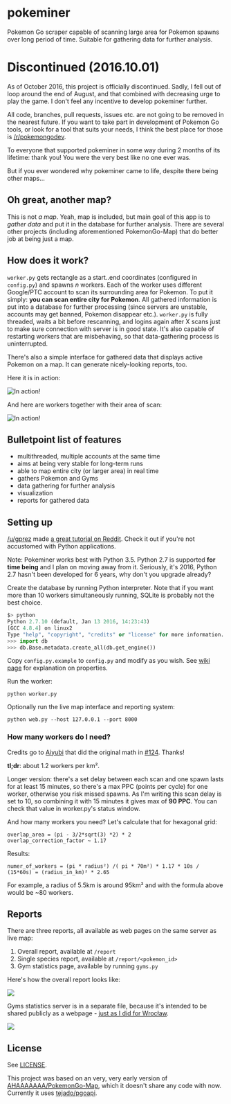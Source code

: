 # pokeminer

Pokemon Go scraper capable of scanning large area for Pokemon spawns over long period of time. Suitable for gathering data for further analysis.

# Discontinued (2016.10.01)

As of October 2016, this project is officially discontinued. Sadly, I fell out of loop around the end of August, and that combined with decreasing urge to play the game. I don't feel any incentive to develop pokeminer further.

All code, branches, pull requests, issues etc. are not going to be removed in the nearest future. If you want to take part in development of Pokemon Go tools, or look for a tool that suits your needs, I think the best place for those is [/r/pokemongodev](https://reddit.com/r/pokemongodev).

To everyone that supported pokeminer in some way during 2 months of its lifetime: thank you! You were the very best like no one ever was.

But if you ever wondered why pokeminer came to life, despite there being other maps...

## Oh great, another map?

This is not *a map*. Yeah, map is included, but main goal of this app is to *gather data* and put it in the database for further analysis. There are several other projects (including aforementioned PokemonGo-Map) that do better job at being just a map.

## How does it work?

`worker.py` gets rectangle as a start..end coordinates (configured in `config.py`) and spawns *n* workers. Each of the worker uses different Google/PTC account to scan its surrounding area for Pokemon. To put it simply: **you can scan entire city for Pokemon**. All gathered information is put into a database for further processing (since servers are unstable, accounts may get banned, Pokemon disappear etc.). `worker.py` is fully threaded, waits a bit before rescanning, and logins again after X scans just to make sure connection with server is in good state. It's also capable of restarting workers that are misbehaving, so that data-gathering process is uninterrupted.

There's also  a simple interface for gathered data that displays active Pokemon on a map. It can generate nicely-looking reports, too.

Here it is in action:

![In action!](static/map.png)

And here are workers together with their area of scan:

![In action!](static/map-workers.png)

## Bulletpoint list of features

- multithreaded, multiple accounts at the same time
- aims at being very stable for long-term runs
- able to map entire city (or larger area) in real time
- gathers Pokemon and Gyms
- data gathering for further analysis
- visualization
- reports for gathered data

## Setting up

[/u/gprez](https://www.reddit.com/u/gprez) made [a great tutorial on Reddit](https://www.reddit.com/r/pokemongodev/comments/4tz66s/pokeminer_your_individual_pokemon_locations/d5lovb6). Check it out if you're not accustomed with Python applications.

Note: Pokeminer works best with Python 3.5. Python 2.7 is supported **for time being** and I plan on moving away from it. Seriously, it's 2016, Python 2.7 hasn't been developed for 6 years, why don't you upgrade already?

Create the database by running Python interpreter. Note that if you want more than 10 workers simultaneously running, SQLite is probably not the best choice.

```py
$> python
Python 2.7.10 (default, Jan 13 2016, 14:23:43)
[GCC 4.8.4] on linux2
Type "help", "copyright", "credits" or "license" for more information.
>>> import db
>>> db.Base.metadata.create_all(db.get_engine())
```

Copy `config.py.example` to `config.py` and modify as you wish. See [wiki page](https://github.com/modrzew/pokeminer/wiki/Config) for explanation on properties.

Run the worker:

```
python worker.py
```

Optionally run the live map interface and reporting system:

```
python web.py --host 127.0.0.1 --port 8000
```

### How many workers do I need?

Credits go to [Aiyubi](https://github.com/Aiyubi) that did the original math in [#124](https://github.com/modrzew/pokeminer/issues/124). Thanks!

**tl;dr**: about 1.2 workers per km².

Longer version: there's a set delay between each scan and one spawn lasts for at least 15 minutes, so there's a max PPC (points per cycle) for one worker, otherwise you risk missed spawns. As I'm writing this scan delay is set to 10, so combining it with 15 minutes it gives max of **90 PPC**. You can check that value in worker.py's status window.

And how many workers you need? Let's calculate that for hexagonal grid:

```
overlap_area = (pi - 3/2*sqrt(3) *2) * 2
overlap_correction_factor ~ 1.17
```

Results:

```
numer_of_workers = (pi * radius²) /( pi * 70m²) * 1.17 * 10s / (15*60s) = (radius_in_km)² * 2.65
```

For example, a radius of 5.5km is around 95km² and with the formula above would be ~80 workers.

## Reports

There are three reports, all available as web pages on the same server as live map:

1. Overall report, available at `/report`
2. Single species report, available at `/report/<pokemon_id>`
3. Gym statistics page, available by running `gyms.py`

Here's how the overall report looks like:

[![](http://i.imgur.com/Yy4VTq0m.jpg)](http://i.imgur.com/Yy4VTq0.jpg)

Gyms statistics server is in a separate file, because it's intended to be shared publicly as a webpage - [just as I did for Wrocław](https://pogowroc.modriv.net).

[![](http://i.imgur.com/1098HkEm.png)](http://i.imgur.com/1098HkE.png)

## License

See [LICENSE](LICENSE).

This project was based on an very, very early version of [AHAAAAAAA/PokemonGo-Map](https://github.com/AHAAAAAAA/PokemonGo-Map), which it doesn't share any code with now. Currently it uses [tejado/pgoapi](https://github.com/tejado/pgoapi).
